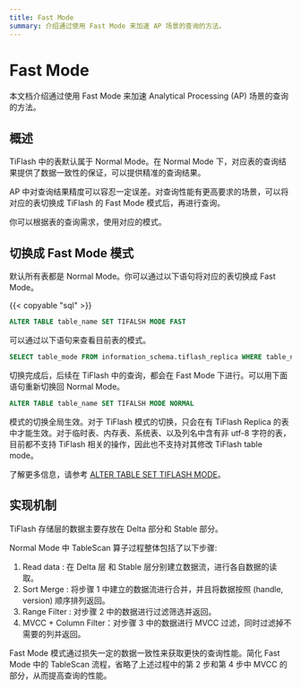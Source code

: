 ```yaml
---
title: Fast Mode
summary: 介绍通过使用 Fast Mode 来加速 AP 场景的查询的方法。
---
```

# Fast Mode

本文档介绍通过使用 Fast Mode 来加速 Analytical Processing (AP) 场景的查询的方法。

## 概述

TiFlash 中的表默认属于 Normal Mode。在 Normal Mode 下，对应表的查询结果提供了数据一致性的保证，可以提供精准的查询结果。

AP 中对查询结果精度可以容忍一定误差。对查询性能有更高要求的场景，可以将对应的表切换成 TiFlash 的 Fast Mode 模式后，再进行查询。

你可以根据表的查询需求，使用对应的模式。

## 切换成 Fast Mode 模式

默认所有表都是 Normal Mode。你可以通过以下语句将对应的表切换成 Fast Mode。

{{< copyable "sql" >}}

```sql
ALTER TABLE table_name SET TIFALSH MODE FAST
```

可以通过以下语句来查看目前表的模式。

```sql
SELECT table_mode FROM information_schema.tiflash_replica WHERE table_name = 'table_name' AND table_schema = 'database_name'
```

切换完成后，后续在 TiFlash 中的查询，都会在 Fast Mode 下进行。可以用下面语句重新切换回 Normal Mode。

```sql
ALTER TABLE table_name SET TIFALSH MODE NORMAL
```

模式的切换全局生效。对于 TiFlash 模式的切换，只会在有 TiFlash Replica 的表中才能生效。对于临时表、内存表、系统表、以及列名中含有非 utf-8 字符的表，目前都不支持 TiFlash 相关的操作，因此也不支持对其修改 TiFlash table mode。

了解更多信息，请参考 [ALTER TABLE SET TIFLASH MODE](/sql-statements/sql-statement-set-tiflash-mode.md)。

## 实现机制

TiFlash 存储层的数据主要存放在 Delta 部分和 Stable 部分。

Normal Mode 中 TableScan 算子过程整体包括了以下步骤:

1. Read data : 在 Delta 层 和 Stable 层分别建立数据流，进行各自数据的读取。
2. Sort Merge : 将步骤 1 中建立的数据流进行合并，并且将数据按照 (handle, version) 顺序排列返回。
3. Range Filter : 对步骤 2 中的数据进行过滤筛选并返回。
4. MVCC + Column Filter：对步骤 3 中的数据进行 MVCC 过滤，同时过滤掉不需要的列并返回。

Fast Mode 模式通过损失一定的数据一致性来获取更快的查询性能。简化 Fast Mode 中的 TableScan 流程，省略了上述过程中的第 2 步和第 4 步中 MVCC 的部分，从而提高查询的性能。